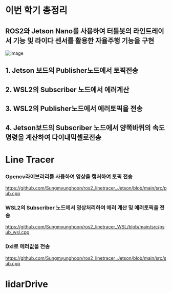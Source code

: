 # 이번 학기 총정리

## ROS2와 Jetson Nano를 사용하여 터틀봇의 라인트레이서 기능 및 라이다 센서를 활용한 자율주행 기능을 구현

![image](https://github.com/Sungmyunghoon/Last_season/assets/112747810/eaaf1fc2-992b-4833-9312-541758f00c40)

## 1. Jetson 보드의 Publisher노드에서 토픽전송
## 2. WSL2의 Subscriber 노드에서 에러계산
## 3. WSL2의 Publisher노드에서 에러토픽을 전송
## 4. Jetson보드의 Subscriber 노드에서 양쪽바퀴의 속도명령을 계산하여 다이내믹셀로전송


# Line Tracer
### Opencv라이브러리를 사용하여 영상을 캡처하여 토픽 전송
https://github.com/Sungmyunghoon/ros2_linetracer_Jetson/blob/main/src/pub.cpp

### WSL2의 Subscriber 노드에서 영상처리하여 에러 계산 및 에러토픽을 전송
https://github.com/Sungmyunghoon/ros2_linetracer_WSL/blob/main/src/psub_wsl.cpp

### Dxl로 에러값을 전송
https://github.com/Sungmyunghoon/ros2_linetracer_Jetson/blob/main/src/sub.cpp


# lidarDrive

### 
